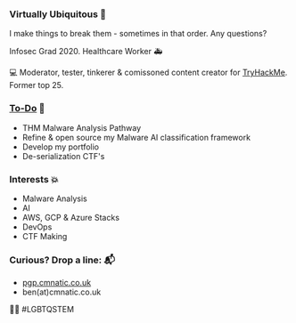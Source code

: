 ### Virtually Ubiquitous 🌱
I make things to break them - sometimes in that order. Any questions?

Infosec Grad 2020. Healthcare Worker :ambulance:

:computer: Moderator, tester, tinkerer & comissoned content creator for [TryHackMe](https://tryhackme.com/p/cmnatic). Former top 25.

### [To-Do](http://todo.cmnatic.co.uk) :pencil:
- THM Malware Analysis Pathway
- Refine & open source my Malware AI classification framework
- Develop my portfolio
- De-serialization CTF's

### Interests :boom:
- Malware Analysis
- AI
- AWS, GCP & Azure Stacks
- DevOps
- CTF Making

### Curious? Drop a line: :mailbox_with_mail:
- [pgp.cmnatic.co.uk](pgp.cmnatic.co.uk)
- ben(at)cmnatic.co.uk

:rainbow_flag: #LGBTQSTEM



<!--
**CMNatic/CMNatic** is a ✨ _special_ ✨ repository because its `README.md` (this file) appears on your GitHub profile.

Here are some ideas to get you started:

- 🔭 I’m currently working on ...
- 🌱 I’m currently learning ...
- 👯 I’m looking to collaborate on ...
- 🤔 I’m looking for help with ...
- 💬 Ask me about ...
- 📫 How to reach me: ...
- 😄 Pronouns: ...
- ⚡ Fun fact: ...
-->
